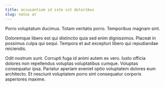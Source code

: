 ```yaml
---
title: accusantium id iste sit doloribus
slug: natus at
---
```


Porro voluptatum ducimus. Totam veritatis porro. Temporibus magnam sint.

Doloremque libero est qui distinctio quia sed enim dignissimos. Placeat in possimus culpa qui sequi. Tempora et aut excepturi libero qui repudiandae reiciendis.

Odit nostrum sunt. Corrupti fuga id animi autem ex vero. Iusto officia dolores non repellendus voluptas voluptatibus cumque. Voluptas consequatur ipsa. Pariatur aperiam eveniet optio voluptatem dolores eum architecto. Et nesciunt voluptatem porro sint consequatur corporis asperiores maxime.
